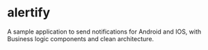 # alertify

A sample application to send notifications for Android and IOS, with Business logic components and clean architecture.
